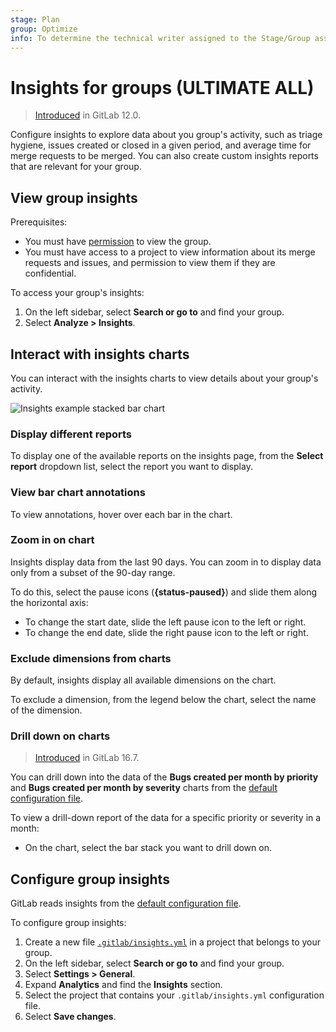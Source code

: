 ```yaml
---
stage: Plan
group: Optimize
info: To determine the technical writer assigned to the Stage/Group associated with this page, see https://about.gitlab.com/handbook/product/ux/technical-writing/#assignments
---
```


# Insights for groups **(ULTIMATE ALL)**

> [Introduced](https://gitlab.com/groups/gitlab-org/-/epics/725) in GitLab 12.0.

Configure insights to explore data about you group's activity, such as
triage hygiene, issues created or closed in a given period, and average time for merge
requests to be merged.
You can also create custom insights reports that are relevant for your group.

## View group insights

Prerequisites:

- You must have [permission](../../permissions.md#group-members-permissions) to view the group.
- You must have access to a project to view information about its merge requests and issues,
  and permission to view them if they are confidential.

To access your group's insights:

1. On the left sidebar, select **Search or go to** and find your group.
1. Select **Analyze > Insights**.

## Interact with insights charts

You can interact with the insights charts to view details about your group's activity.

![Insights example stacked bar chart](img/insights_example_stacked_bar_chart_v15_4.png)

### Display different reports

To display one of the available reports on the insights page, from the **Select report** dropdown list,
select the report you want to display.

### View bar chart annotations

To view annotations, hover over each bar in the chart.

### Zoom in on chart

Insights display data from the last 90 days. You can zoom in to display data only from a subset of the 90-day range.

To do this, select the pause icons (**{status-paused}**) and slide them along the horizontal axis:

- To change the start date, slide the left pause icon to the left or right.
- To change the end date, slide the right pause icon to the left or right.

### Exclude dimensions from charts

By default, insights display all available dimensions on the chart.

To exclude a dimension, from the legend below the chart, select the name of the dimension.

### Drill down on charts

> [Introduced](https://gitlab.com/gitlab-org/gitlab/-/issues/372215/) in GitLab 16.7.

You can drill down into the data of the **Bugs created per month by priority** and **Bugs created per month by severity** charts from the [default configuration file](https://gitlab.com/gitlab-org/gitlab/-/blob/master/ee/fixtures/insights/default.yml).

To view a drill-down report of the data for a specific priority or severity in a month:

- On the chart, select the bar stack you want to drill down on.

## Configure group insights

GitLab reads insights from the
[default configuration file](https://gitlab.com/gitlab-org/gitlab/-/blob/master/ee/fixtures/insights/default.yml).

To configure group insights:

1. Create a new file [`.gitlab/insights.yml`](../../project/insights/index.md#configure-project-insights)
in a project that belongs to your group.
1. On the left sidebar, select **Search or go to** and find your group.
1. Select **Settings > General**.
1. Expand **Analytics** and find the **Insights** section.
1. Select the project that contains your `.gitlab/insights.yml` configuration file.
1. Select **Save changes**.

<!-- ## Troubleshooting

Include any troubleshooting steps that you can foresee. If you know beforehand what issues
one might have when setting this up, or when something is changed, or on upgrading, it's
important to describe those, too. Think of things that may go wrong and include them here.
This is important to minimize requests for support, and to avoid doc comments with
questions that you know someone might ask.

Each scenario can be a third-level heading, for example `### Getting error message X`.
If you have none to add when creating a doc, leave this section in place
but commented out to help encourage others to add to it in the future. -->
